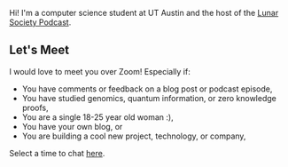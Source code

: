 Hi! I'm a computer science student at UT Austin and the host of the [Lunar Society Podcast](https://www.youtube.com/c/DwarkeshPatel).

## Let's Meet

I would love to meet you over Zoom! Especially if:
- You have comments or feedback on a blog post or podcast episode,
- You have studied genomics, quantum information, or zero knowledge proofs,
- You are a single 18-25 year old woman :),
- You have your own blog, or
- You are building a cool new project, technology, or company,

  
Select a time to chat [here](https://calendly.com/dwarkesh/meet).
